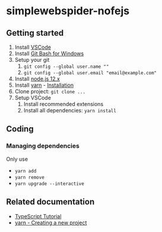 # simplewebspider-nofejs

## Getting started

1. Install [VSCode](https://code.visualstudio.com/)
2. Install [Git Bash for Windows](https://gitforwindows.org/)
3. Setup your git
   1. `git config --global user.name ""`
   2. `git config --global user.email "email@example.com"`
4. Install [node.js 12.x](https://nodejs.org/)
5. Install [yarn](https://yarnpkg.com/) - [Installation](https://classic.yarnpkg.com/en/docs/install/#windows-stable)
6. Clone project: `git clone ...`
7. Setup VSCode
   1. Install recommended extensions
   2. Install all dependencies: `yarn install`

## Coding

### Managing dependencies

Only use

* `yarn add`
* `yarn remove`
* `yarn upgrade --interactive`

## Related documentation

* [TypeScript Tutorial](https://www.typescriptlang.org/docs/tutorial.html)
* [yarn - Creating a new project](https://classic.yarnpkg.com/en/docs/creating-a-project/)